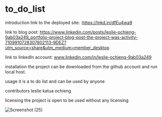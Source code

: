 # to_do_list

introduction 
link to the deployed site: :https://lnkd.in/dfEu4wa9

link to blog post: https://www.linkedin.com/posts/leslie-ochieng-9ab03a249_portfolio-project-blog-post-the-project-was-activity-7109910728307802113-9DEZ?utm_source=share&utm_medium=member_desktop

link to linkedln account: www.linkedin.com/in/leslie-ochieng-9ab03a249

installation 
the project can be downloaded from the github account and run local host. 

usage 
it is a to do list and can be used by anyone 

contributors
leslie katua ochieng 

licensing 
the project is open to be used without any licensing 


![Screenshot (25)](https://github.com/leslie-katua-ochieng/to_do_list/assets/105386873/a21c5df6-3ed6-424c-a7c3-124959d5f64e)
